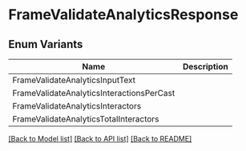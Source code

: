 # FrameValidateAnalyticsResponse

## Enum Variants

| Name | Description |
|---- | -----|
| FrameValidateAnalyticsInputText |  |
| FrameValidateAnalyticsInteractionsPerCast |  |
| FrameValidateAnalyticsInteractors |  |
| FrameValidateAnalyticsTotalInteractors |  |

[[Back to Model list]](../README.md#documentation-for-models) [[Back to API list]](../README.md#documentation-for-api-endpoints) [[Back to README]](../README.md)


